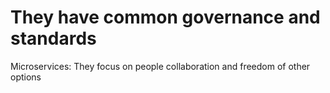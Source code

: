 # They have common governance and standards

Microservices: They focus on people collaboration and freedom of other options
